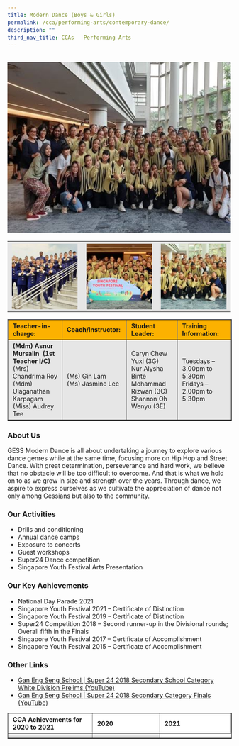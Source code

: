 ```yaml
---
title: Modern Dance (Boys & Girls)
permalink: /cca/performing-arts/contemporary-dance/
description: ""
third_nav_title: CCAs   Performing Arts
---
```



<br>
<img src="/images/Dance.jpeg" 
         style="width:550px"
	/>
	
<table align="center" style="box-sizing: inherit; border-collapse: collapse; border-spacing: 0px; max-width: 100%; color: rgb(34, 34, 34); font-family: &quot;Source Sans Pro&quot;, sans-serif; font-size: 16px; font-style: normal; font-variant-ligatures: normal; font-variant-caps: normal; font-weight: 400; letter-spacing: normal; orphans: 2; text-align: start; text-transform: none; white-space: normal; widows: 2; word-spacing: 0px; -webkit-text-stroke-width: 0px; background-color: rgb(255, 255, 255); text-decoration-thickness: initial; text-decoration-style: initial; text-decoration-color: initial;"><tbody style="box-sizing: inherit;"><tr style="box-sizing: inherit; background: rgb(230, 230, 230);"><td style="box-sizing: inherit; padding: 5px 10px; text-align: center;"><a href="/images/Super24-GESS-2018-150x150.jpeg" target="_blank" rel="noopener noreferrer" style="box-sizing: inherit; background-color: transparent; transition: all 0.25s ease-in-out 0s; outline: 0px; color: rgb(255, 208, 26); text-decoration: underline;"><img class="aligncenter wp-image-19445 size-thumbnail" src="/images/Super24-GESS-2018-150x150.jpeg" style="box-sizing: inherit; border: 0px; vertical-align: middle; max-width: 100%; height: auto; margin: auto; display: block; clear: both;"></a></td><td style="box-sizing: inherit; padding: 5px 10px; text-align: center;"><a href="/images/SYF2019-1-150x150.jpeg" target="_blank" rel="noopener noreferrer" style="box-sizing: inherit; background-color: transparent; transition: all 0.25s ease-in-out 0s; color: rgb(241, 174, 22); text-decoration: underline;"><img class="aligncenter wp-image-19446 size-thumbnail" src="/images/SYF2019-1-150x150.jpeg" alt="Syf2019 1" width="150" height="150" style="box-sizing: inherit; border: 0px; vertical-align: middle; max-width: 100%; height: auto; margin: auto; display: block; clear: both;"></a></td><td style="box-sizing: inherit; padding: 5px 10px; text-align: center;"><a href="/images/SYF2019-2-150x150.jpeg" target="_blank" rel="noopener noreferrer" style="box-sizing: inherit; background-color: transparent; transition: all 0.25s ease-in-out 0s; color: rgb(241, 174, 22); text-decoration: underline;"><img class="aligncenter wp-image-19447 size-thumbnail" src="/images/SYF2019-2-150x150.jpeg" alt="Syf2019 2" width="150" height="150" style="box-sizing: inherit; border: 0px; vertical-align: middle; max-width: 100%; height: auto; margin: auto; display: block; clear: both;"></a></td></tr></tbody></table>

<table border="1" style="box-sizing: inherit; border-collapse: collapse; border-spacing: 0px; max-width: 100%; width: 826.664px;"><tbody style="box-sizing: inherit;"><tr style="box-sizing: inherit; background: rgb(252, 177, 0); height: 33px;"><td style="box-sizing: inherit; padding: 5px 10px; width: 233.875px; height: 33px;"><strong style="box-sizing: inherit; font-weight: bold;">Teacher-in-charge:</strong></td><td style="box-sizing: inherit; padding: 5px 10px; width: 152.266px; height: 33px;"><strong style="box-sizing: inherit; font-weight: bold;">Coach/Instructor:</strong></td><td style="box-sizing: inherit; padding: 5px 10px; width: 210.969px; height: 33px;"><strong style="box-sizing: inherit; font-weight: bold;">Student Leader:</strong></td><td style="box-sizing: inherit; padding: 5px 10px; width: 228.555px; height: 33px;"><strong style="box-sizing: inherit; font-weight: bold;">Training Information:</strong></td></tr><tr style="box-sizing: inherit; background: rgb(230, 230, 230); height: 84px;"><td style="box-sizing: inherit; padding: 5px 10px; width: 233.875px; height: 84px;"><strong style="box-sizing: inherit; font-weight: bold;">(Mdm) Asnur Mursalin&nbsp; (1st Teacher I/C)</strong><br style="box-sizing: inherit;">(Mrs) Chandrima Roy<br style="box-sizing: inherit;">(Mdm) Ulaganathan Karpagam<br style="box-sizing: inherit;">(Miss) Audrey Tee</td><td style="box-sizing: inherit; padding: 5px 10px; width: 152.266px; height: 84px;">(Ms) Gin Lam<br style="box-sizing: inherit;">(Ms) Jasmine Lee</td><td style="box-sizing: inherit; padding: 5px 10px; width: 210.969px; height: 84px;">Caryn Chew Yuxi (3G)<br style="box-sizing: inherit;">Nur Alysha Binte Mohammad Rizwan (3C)<br style="box-sizing: inherit;">Shannon Oh Wenyu (3E)</td><td style="box-sizing: inherit; padding: 5px 10px; width: 228.555px; height: 84px;">Tuesdays – 3.00pm to 5.30pm<br style="box-sizing: inherit;">Fridays – 2.00pm to 5.30pm</td></tr></tbody></table>

### About Us

GESS Modern Dance is all about undertaking a journey to explore various dance genres while at the same time, focusing more on Hip Hop and Street Dance. With great determination, perseverance and hard work, we believe that no obstacle will be too difficult to overcome. And that is what we hold on to as we grow in size and strength over the years. Through dance, we aspire to express ourselves as we cultivate the appreciation of dance not only among Gessians but also to the community.

### Our Activities

*   Drills and conditioning
*   Annual dance camps
*   Exposure to concerts
*   Guest workshops
*   Super24 Dance competition
*   Singapore Youth Festival Arts Presentation

### Our Key Achievements

*   National Day Parade 2021
*   Singapore Youth Festival 2021 – Certificate of Distinction
*   Singapore Youth Festival 2019 – Certificate of Distinction
*   Super24 Competition 2018 – Second runner-up in the Divisional rounds; Overall fifth in the Finals
*   Singapore Youth Festival 2017 – Certificate of Accomplishment
*   Singapore Youth Festival 2015 – Certificate of Accomplishment

### Other Links

*   [Gan Eng Seng School | Super 24 2018 Secondary School Category White Division Prelims (YouTube)](https://www.youtube.com/watch?v=rcw9GWl_JaM)
*   [Gan Eng Seng School | Super 24 2018 Secondary Category Finals (YouTube)](https://www.youtube.com/watch?v=U6wMJChNT9E)

  

<table border="1" width="888" style="box-sizing: inherit; border-collapse: collapse; border-spacing: 0px; max-width: 100%; width: 888px;"><tbody style="box-sizing: inherit;"><tr style="box-sizing: inherit; background: rgb(255, 255, 255);"><td width="288" style="box-sizing: inherit; padding: 5px 10px;"><strong style="box-sizing: inherit; font-weight: bold;">CCA Achievements for 2020&nbsp;to 2021</strong></td><td width="288" style="box-sizing: inherit; padding: 5px 10px;"><strong style="box-sizing: inherit; font-weight: bold;">2020</strong></td><td width="312" style="box-sizing: inherit; padding: 5px 10px;"><strong style="box-sizing: inherit; font-weight: bold;">2021</strong></td></tr><tr style="box-sizing: inherit; background: rgb(230, 230, 230);"><td width="288" style="box-sizing: inherit; padding: 5px 10px; color: rgb(34, 34, 34); font-family: &quot;Source Sans Pro&quot;, sans-serif; font-size: 16px; font-style: normal; font-variant-ligatures: normal; font-variant-caps: normal; font-weight: 400; letter-spacing: normal; orphans: 2; text-align: start; text-indent: 0px; text-transform: none; white-space: normal; widows: 2; word-spacing: 0px; -webkit-text-stroke-width: 0px; text-decoration-thickness: initial; text-decoration-style: initial; text-decoration-color: initial;"></td><td width="288" style="box-sizing: inherit; padding: 5px 10px; color: rgb(34, 34, 34); font-family: &quot;Source Sans Pro&quot;, sans-serif; font-size: 16px; font-style: normal; font-variant-ligatures: normal; font-variant-caps: normal; font-weight: 400; letter-spacing: normal; orphans: 2; text-align: start; text-indent: 0px; text-transform: none; white-space: normal; widows: 2; word-spacing: 0px; -webkit-text-stroke-width: 0px; text-decoration-thickness: initial; text-decoration-style: initial; text-decoration-color: initial;"></td></tr></tbody></table>